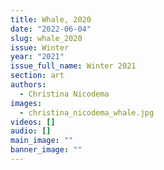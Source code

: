 ```yaml
---
title: Whale, 2020
date: "2022-06-04"
slug: whale_2020
issue: Winter
year: "2021"
issue_full_name: Winter 2021
section: art
authors:
  - Christina Nicodema
images:
  - christina_nicodema_whale.jpg
videos: []
audio: []
main_image: ""
banner_image: ""
---
```

